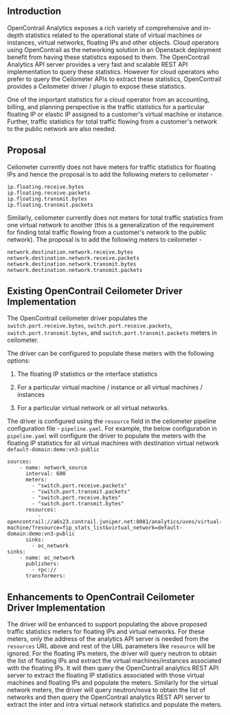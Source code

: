 ## Introduction
OpenContrail Analytics exposes a rich variety of comprehensive and in-depth statistics related to the operational state of virtual machines or instances, virtual networks, floating IPs and other objects. Cloud operators using OpenContrail as the networking solution in an Openstack deployment benefit from having these statistics exposed to them. The OpenContrail Analytics API server provides a very fast and scalable REST API implementation to query these statistics. However for cloud operators who prefer to query the Ceilometer APIs to extract these statistics, OpenContrail provides a Ceilometer driver / plugin to expose these statistics. 

One of the important statistics for a cloud operator from an accounting, billing, and planning perspective is the traffic statistics for a particular floating IP or elastic IP assigned to a customer's virtual machine or instance. Further, traffic statistics for total traffic flowing from a customer's network to the public network are also needed.

## Proposal
Ceilometer currently does not have meters for traffic statistics for floating IPs and hence the proposal is to add the following meters to ceilometer -

    ip.floating.receive.bytes
    ip.floating.receive.packets
    ip.floating.transmit.bytes
    ip.floating.transmit.packets

Similarly, ceilometer currently does not meters for total traffic statistics from one virtual network to another (this is a generalization of the requirement for finding total traffic flowing from a customer's network to the public network). The proposal is to add the following meters to ceilometer -

    network.destination.network.receive.bytes
    network.destination.network.receive.packets
    network.destination.network.transmit.bytes
    network.destination.network.transmit.packets 

## Existing OpenContrail Ceilometer Driver Implementation
The OpenContrail ceilometer driver populates the `switch.port.receive.bytes`, `switch.port.receive.packets`, `switch.port.transmit.bytes`,  and `switch.port.transmit.packets` meters in ceilometer. 

The driver can be configured to populate these meters with the following options:

1. The floating IP statistics or the interface statistics

2. For a particular virtual machine / instance or all virtual machines / instances

3. For a particular virtual network or all virtual networks. 

The driver is configured using the `resource` field in the ceilometer pipeline configuration file - `pipeline.yaml`. For example, the below configuration in `pipeline.yaml` will configure the driver to populate the meters with the floating IP statistics for all virtual machines with destination virtual network `default-domain:demo:vn3-public`

    sources:
        - name: network_source
          interval: 600
          meters:
            - "switch.port.receive.packets"
            - "switch.port.transmit.packets"
            - "switch.port.receive.bytes"
            - "switch.port.transmit.bytes"
          resources:
              - opencontrail://a6s23.contrail.juniper.net:8081/analytics/uves/virtual-machine/?resource=fip_stats_list&virtual_network=default-domain:demo:vn3-public
          sinks:
            - oc_network
    sinks:
        - name: oc_network
          publishers:
            - rpc://
          transformers:

## Enhancements to OpenContrail Ceilometer Driver Implementation
The driver will be enhanced to support populating the above proposed traffic statistics meters for floating IPs and virtual networks. For these meters, only the address of the analytics API server is needed from the `resources` URL above and rest of the URL parameters like `resource` will be ignored. For the floating IPs meters, the driver will query neutron to obtain the list of floating IPs and extract the virtual machines/instances associated with the floating IPs. It will then query the OpenContrail analytics REST API server to extract the floating IP statistics associated with those virtual machines and floating IPs and populate the meters. Similarly for the virtual network meters, the driver will query neutron/nova to obtain the list of networks and then query the OpenContrail analytics REST API server to extract the inter and intra virtual network statistics and populate the meters. 